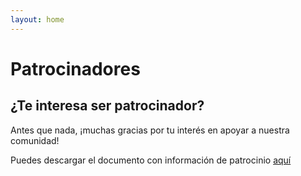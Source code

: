 ```yaml
---
layout: home
---
```


# Patrocinadores

## ¿Te interesa ser patrocinador?

Antes que nada, ¡muchas gracias por tu interés en apoyar a nuestra comunidad!

Puedes descargar el documento con información de patrocinio [aquí](/docs/brochure_es.pdf)
